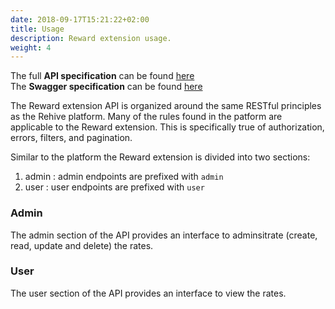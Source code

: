 ```yaml
---
date: 2018-09-17T15:21:22+02:00
title: Usage
description: Reward extension usage.
weight: 4
---
```


<aside class="notice">
The full <strong>API specification</strong> can be found <a href="https://reward.services.rehive.io">here</a>
</aside>

<aside class="notice">
The <strong>Swagger specification</strong> can be found <a href="https://reward.services.rehive.io/swagger/">here</a>
</aside>

The Reward extension API is organized around the same RESTful principles as the Rehive platform. Many of the rules found in the patform are applicable to the Reward extension. This is  specifically true of authorization, errors, filters, and pagination.

Similar to the platform the Reward extension is divided into two sections:

1. admin : admin endpoints are prefixed with `admin`
2. user : user endpoints are prefixed with `user`

### Admin

The admin section of the API provides an interface to adminsitrate (create, read, update and delete) the rates.

### User

The user section of the API provides an interface to view the rates.
